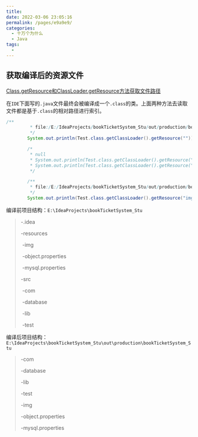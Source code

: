 ```yaml
---
title: 
date: 2022-03-06 23:05:16
permalink: /pages/e9a9e9/
categories:
  - 十万个为什么
  - Java
tags:
  - 
---
```


## 获取编译后的资源文件

 [Class.getResource和ClassLoader.getResource方法获取文件路径](https://www.cnblogs.com/doucheyard/p/5650294.html)

在`IDE`下面写的`.java`文件最终会被编译成一个`.class`的类。上面两种方法去读取文件都是基于`.class`的相对路径进行索引。

```java
/**
		 * file:/E:/IdeaProjects/bookTicketSystem_Stu/out/production/bookTicketSystem_Stu/
		 */
		System.out.println(Test.class.getClassLoader().getResource(""));

		/*
		 * null
		 * System.out.println(Test.class.getClassLoader().getResource("/resources"));
		 * System.out.println(Test.class.getClassLoader().getResource("/img"));
		 */

		/**
		 * file:/E:/IdeaProjects/bookTicketSystem_Stu/out/production/bookTicketSystem_Stu/img/drj.jpg
		 */
		System.out.println(Test.class.getClassLoader().getResource("img/drj.jpg"));
```

编译前项目结构：`E:\IdeaProjects\bookTicketSystem_Stu`

> -.idea
>
> -resources
>
> ​	-img
>
> ​	-object.properties
>
> ​	-mysql.properties
>
> -src
>
> ​	-com
>
> ​	-database
>
> ​	-lib
>
> ​	-test

编译后项目结构：`E:\IdeaProjects\bookTicketSystem_Stu\out\production\bookTicketSystem_Stu`

> -com
>
> -database
>
> -lib
>
> -test
>
> -img
>
> -object.properties
>
> -mysql.properties

